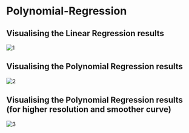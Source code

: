 # Polynomial-Regression

## Visualising the Linear Regression results

![1](https://user-images.githubusercontent.com/25883512/38156407-f86df6e8-347d-11e8-9970-a832ced04b02.png)

## Visualising the Polynomial Regression results

![2](https://user-images.githubusercontent.com/25883512/38156408-f8ba6b2c-347d-11e8-995b-426bec15dd62.png)

## Visualising the Polynomial Regression results (for higher resolution and smoother curve)

![3](https://user-images.githubusercontent.com/25883512/38156410-f8fc341c-347d-11e8-853b-05a0e706510a.png)
